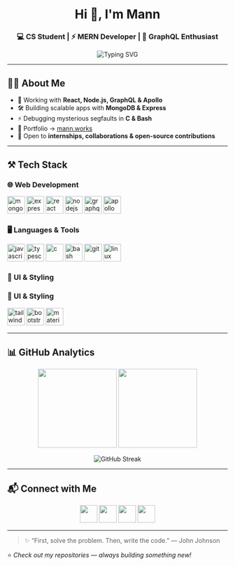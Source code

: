 <!-- Banner -->
<h1 align="center">Hi 👋, I'm Mann</h1>
<h3 align="center">💻 CS Student | ⚡ MERN Developer | 🚀 GraphQL Enthusiast</h3>

<p align="center">
  <img src="https://readme-typing-svg.demolab.com?font=Fira+Code&size=22&pause=1000&color=00F7FF&center=true&vCenter=true&width=500&lines=Full-Stack+Web+Developer;GraphQL+%26+API+Designer;Linux+%26+Bash+Explorer;Always+Learning+Something+New" alt="Typing SVG" />
</p>

---

## 👨‍💻 About Me  

- 🌱 Working with **React, Node.js, GraphQL & Apollo**  
- 🛠️ Building scalable apps with **MongoDB & Express**  
- ⚡ Debugging mysterious segfaults in **C & Bash**  
- 🔗 Portfolio → [mann.works](https://mann.works)  
- 🤝 Open to **internships, collaborations & open-source contributions**  

---

## ⚒️ Tech Stack  

### 🌐 Web Development  
<p align="left">
  <img src="https://cdn.jsdelivr.net/gh/devicons/devicon/icons/mongodb/mongodb-original.svg" alt="mongodb" width="40" height="40"/>
  <img src="https://cdn.jsdelivr.net/gh/devicons/devicon/icons/express/express-original.svg" alt="express" width="40" height="40"/>
  <img src="https://cdn.jsdelivr.net/gh/devicons/devicon/icons/react/react-original.svg" alt="react" width="40" height="40"/>
  <img src="https://cdn.jsdelivr.net/gh/devicons/devicon/icons/nodejs/nodejs-original.svg" alt="nodejs" width="40" height="40"/>
  <img src="https://cdn.jsdelivr.net/gh/devicons/devicon/icons/graphql/graphql-plain.svg" alt="graphql" width="40" height="40"/>
  <img src="https://cdn.jsdelivr.net/gh/devicons/devicon/icons/apollo-graphql/apollo-graphql-compact.svg" alt="apollo" width="40" height="40"/>
</p>

### 🖥️ Languages & Tools  
<p align="left">
  <img src="https://cdn.jsdelivr.net/gh/devicons/devicon/icons/javascript/javascript-original.svg" alt="javascript" width="40" height="40"/>
  <img src="https://cdn.jsdelivr.net/gh/devicons/devicon/icons/typescript/typescript-original.svg" alt="typescript" width="40" height="40"/>
  <img src="https://cdn.jsdelivr.net/gh/devicons/devicon/icons/c/c-original.svg" alt="c" width="40" height="40"/>
  <img src="https://cdn.jsdelivr.net/gh/devicons/devicon/icons/bash/bash-original.svg" alt="bash" width="40" height="40"/>
  <img src="https://cdn.jsdelivr.net/gh/devicons/devicon/icons/git/git-original.svg" alt="git" width="40" height="40"/>
  <img src="https://cdn.jsdelivr.net/gh/devicons/devicon/icons/linux/linux-original.svg" alt="linux" width="40" height="40"/>
</p>

### 🎨 UI & Styling  
### 🎨 UI & Styling  
<p align="left">
  <!-- Tailwind (from SimpleIcons) -->
  <img src="https://cdn.simpleicons.org/tailwindcss/06B6D4" alt="tailwind" width="40" height="40"/>
  
  <!-- Bootstrap (Devicon) -->
  <img src="https://cdn.jsdelivr.net/gh/devicons/devicon/icons/bootstrap/bootstrap-original.svg" alt="bootstrap" width="40" height="40"/>
  
  <!-- Material UI (SimpleIcons) -->
  <img src="https://cdn.simpleicons.org/mui/007FFF" alt="materialui" width="40" height="40"/>
</p>


---

## 📊 GitHub Analytics  

<p align="center">
  <img height="180em" src="https://github-readme-stats.vercel.app/api?username=Mann-lohchab&show_icons=true&theme=tokyonight&hide_border=true" />
  <img height="180em" src="https://github-readme-stats.vercel.app/api/top-langs/?username=Mann-lohchab&layout=compact&theme=tokyonight&hide_border=true" />
</p>  

<p align="center">
  <img src="https://github-readme-streak-stats.herokuapp.com?user=Mann-lohchab&theme=tokyonight&hide_border=true" alt="GitHub Streak" />
</p>  

---

## 📬 Connect with Me  

<p align="center">
  <a href="mailto:10324210286@stu.srmuniversity.ac.in"><img src="https://cdn.jsdelivr.net/gh/devicons/devicon/icons/google/google-original.svg" width="40" height="40" /></a>
  <a href="https://linkedin.com/in/yourprofile"><img src="https://cdn.jsdelivr.net/gh/devicons/devicon/icons/linkedin/linkedin-original.svg" width="40" height="40" /></a>
  <a href="https://x.com/daylight216203"><img src="https://cdn.jsdelivr.net/gh/devicons/devicon/icons/twitter/twitter-original.svg" width="40" height="40" /></a>
  <a href="https://mann.works"><img src="https://cdn.jsdelivr.net/gh/devicons/devicon/icons/firefox/firefox-original.svg" width="40" height="40" /></a>
</p>

---

> ✨ “First, solve the problem. Then, write the code.” — John Johnson  

⭐ _Check out my repositories — always building something new!_  
